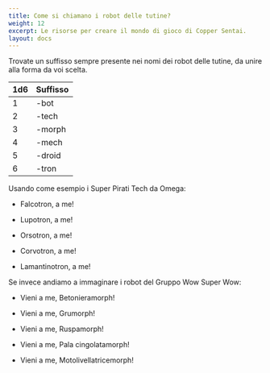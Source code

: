 ```yaml
---
title: Come si chiamano i robot delle tutine?
weight: 12
excerpt: Le risorse per creare il mondo di gioco di Copper Sentai.
layout: docs
---
```

Trovate un suffisso sempre presente nei nomi dei robot delle tutine, da unire alla forma da voi scelta.

| 1d6 | Suffisso                             |
|-----|----------------------------------|
| 1   | -bot                          |
| 2   | -tech                        |
| 3   | -morph                       |
| 4   | -mech |
| 5   | -droid                         |
| 6   | -tron                          |

Usando come esempio i Super Pirati Tech da Omega:

*   Falcotron, a me!

*   Lupotron, a me!

*   Orsotron, a me!

*   Corvotron, a me!

*   Lamantinotron, a me!



Se invece andiamo a immaginare i robot del Gruppo Wow Super Wow:

*   Vieni a me, Betonieramorph!

*   Vieni a me, Grumorph!

*   Vieni a me, Ruspamorph!

*   Vieni a me, Pala cingolatamorph!

*   Vieni a me, Motolivellatricemorph!
